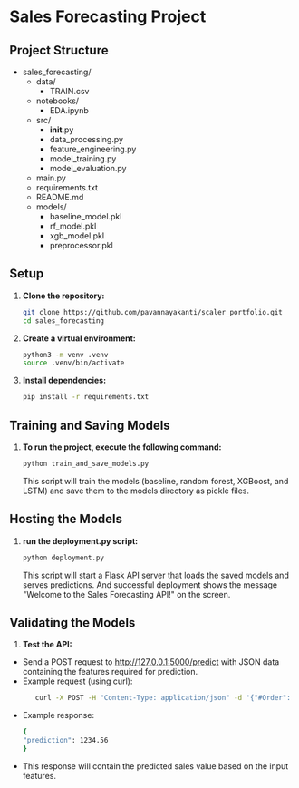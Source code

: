 # Sales Forecasting Project
## Project Structure
- sales_forecasting/
  - data/
    - TRAIN.csv
  - notebooks/
    - EDA.ipynb
  - src/
    - __init__.py
    - data_processing.py
    - feature_engineering.py
    - model_training.py
    - model_evaluation.py
  - main.py
  - requirements.txt
  - README.md
  - models/
    - baseline_model.pkl
    - rf_model.pkl
    - xgb_model.pkl
    - preprocessor.pkl


## Setup

1. **Clone the repository:**
   ```sh
   git clone https://github.com/pavannayakanti/scaler_portfolio.git
   cd sales_forecasting

2. **Create a virtual environment:**
   ```sh
   python3 -m venv .venv
   source .venv/bin/activate

3. **Install dependencies:**
   ```sh
   pip install -r requirements.txt

## Training and Saving Models
1. **To run the project, execute the following command:**
   ```sh
   python train_and_save_models.py
   ```
   This script will train the models (baseline, random forest, XGBoost, and LSTM) and save them to the models directory as pickle files.

## Hosting the Models
1. **run the deployment.py script:**
   ```sh
   python deployment.py
   ```
   This script will start a Flask API server that loads the saved models and serves predictions. And successful deployment shows the message "Welcome to the Sales Forecasting API!" on the screen.

## Validating the Models
1. **Test the API:**
+ Send a POST request to http://127.0.0.1:5000/predict with JSON data containing the features required for prediction.
+ Example request (using curl):
   ```sh
      curl -X POST -H "Content-Type: application/json" -d '{"#Order": 10, "Year": 2023, "Month": 12, "Week": 50, "Day": 24, "DayOfWeek": 6, "Sales_Last_Week": 1500}' http://127.0.0.1:5000/predict
   ```
+ Example response:
   ```sh
   {
   "prediction": 1234.56
   }
   ```
+ This response will contain the predicted sales value based on the input features.








